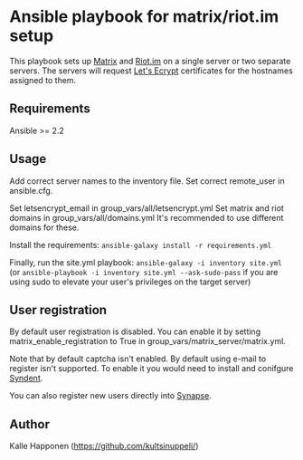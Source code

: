 # Ansible playbook for matrix/riot.im setup

This playbook sets up [Matrix](https://matrix.orG) and [Riot.im](https://riot.im) on a single server or two separate servers. The servers will request [Let's Ecrypt](https://letsencrypt.org) certificates for the hostnames assigned to them.

## Requirements

Ansible >= 2.2

## Usage

Add correct server names to the inventory file.
Set correct remote_user in ansible.cfg.

Set letsencrypt_email in group_vars/all/letsencrypt.yml
Set matrix and riot domains in group_vars/all/domains.yml
It's recommended to use different domains for these.

Install the requirements: `ansible-galaxy install -r requirements.yml`

Finally, run the site.yml playbook: `ansible-galaxy -i inventory site.yml` (or `ansible-playbook -i inventory site.yml --ask-sudo-pass` if you are using sudo to elevate your user's privileges on the target server)

## User registration

By default user registration is disabled. You can enable it by setting matrix_enable_registration to True in group_vars/matrix_server/matrix.yml.

Note that by default captcha isn't enabled. By default using e-mail to register isn't supported. To enable it you would need to install and conifgure [Syndent](https://github.com/matrix-org/sydent).

You can also register new users directly into [Synapse](https://github.com/matrix-org/synapse#registering-a-user).

## Author

Kalle Happonen (https://github.com/kultsinuppeli/)
